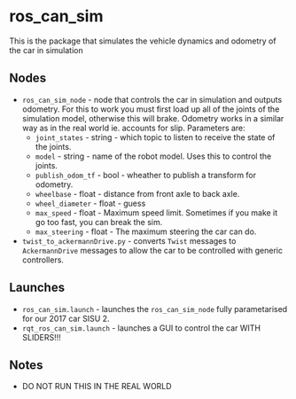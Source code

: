 # ros_can_sim
This is the package that simulates the vehicle dynamics and odometry of the car in simulation

## Nodes
* `ros_can_sim_node` - node that controls the car in simulation and outputs odometry. For this to work you must first load up all of the joints of the simulation model, otherwise this will brake. Odometry works in a similar way as in the real world ie. accounts for slip. Parameters are:
    - `joint_states` - string -  which topic to listen to receive the state of the joints.
    - `model` - string - name of the robot model. Uses this to control the joints.
    - `publish_odom_tf` - bool - wheather to publish a transform for odometry.
    - `wheelbase` - float - distance from front axle to back axle.
    - `wheel_diameter` - float - guess
    - `max_speed` - float - Maximum speed limit. Sometimes if you make it go too fast, you can break the sim.
    - `max_steering` - float - The maximum steering the car can do.
* `twist_to_ackermannDrive.py` - converts `Twist` messages to `AckermannDrive` messages to allow the car to be controlled with generic controllers.

## Launches
* `ros_can_sim.launch` - launches the `ros_can_sim_node` fully parametarised for our 2017 car SISU 2.
* `rqt_ros_can_sim.launch` - launches a GUI to control the car WITH SLIDERS!!!

## Notes
- DO NOT RUN THIS IN THE REAL WORLD
